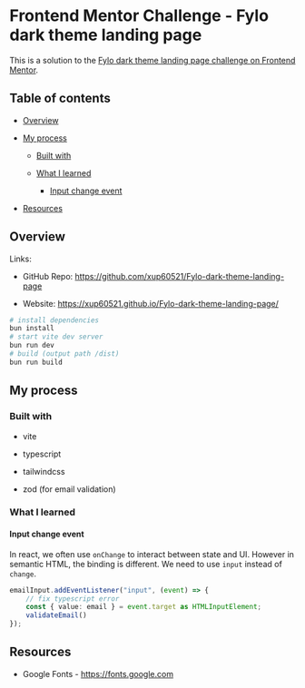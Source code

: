 # **Frontend Mentor Challenge - Fylo dark theme landing page**

This is a solution to the [Fylo dark theme landing page challenge on Frontend Mentor](https://www.frontendmentor.io/challenges/fylo-dark-theme-landing-page-5ca5f2d21e82137ec91a50fd "https://www.frontendmentor.io/challenges/fylo-dark-theme-landing-page-5ca5f2d21e82137ec91a50fd").

## Table of contents

- [Overview](#overview)

- [My process](#my-process)

   - [Built with](#built-with)

   - [What I learned](#what-i-learned)

      - [Input change event](#input-change-event)

- [Resources](#resources)

## Overview

Links:

- GitHub Repo: <https://github.com/xup60521/Fylo-dark-theme-landing-page>

- Website: <https://xup60521.github.io/Fylo-dark-theme-landing-page/>

```bash
# install dependencies
bun install
# start vite dev server
bun run dev
# build (output path /dist)
bun run build
```

## My process

### Built with

- vite

- typescript

- tailwindcss

- zod (for email validation)

### What I learned

#### Input change event

In react, we often use `onChange` to interact between state and UI. However in semantic HTML, the binding is different. We need to use `input` instead of `change`.

```ts
emailInput.addEventListener("input", (event) => {
    // fix typescript error
    const { value: email } = event.target as HTMLInputElement;
    validateEmail()
});
```

## Resources

- Google Fonts - <https://fonts.google.com>